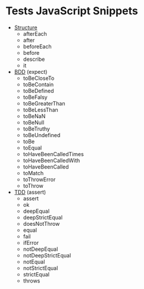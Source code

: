 # Tests JavaScript Snippets

- [Structure](structure/)
  - afterEach
  - after
  - beforeEach
  - before
  - describe
  - it
- [BDD](bdd/) (expect)
  - toBeCloseTo
  - toBeContain
  - toBeDefined
  - toBeFalsy
  - toBeGreaterThan
  - toBeLessThan
  - toBeNaN
  - toBeNull
  - toBeTruthy
  - toBeUndefined
  - toBe
  - toEqual
  - toHaveBeenCalledTimes
  - toHaveBeenCalledWith
  - toHaveBeenCalled
  - toMatch
  - toThrowError
  - toThrow
- [TDD](tdd/) (assert)
  - assert
  - ok
  - deepEqual
  - deepStrictEqual
  - doesNotThrow
  - equal
  - fail
  - ifError
  - notDeepEqual
  - notDeepStrictEqual
  - notEqual
  - notStrictEqual
  - strictEqual
  - throws
